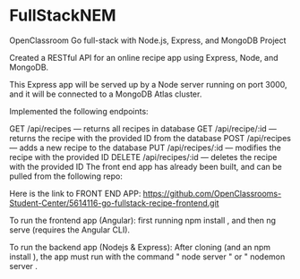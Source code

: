 # FullStackNEM
OpenClassroom Go full-stack with Node.js, Express, and MongoDB Project

Created a RESTful API for an online recipe app using Express, Node, and MongoDB.  

This Express app will be served up by a Node server running on port 3000, and it will be connected to a MongoDB Atlas cluster.  

Implemented the following endpoints:

GET  /api/recipes  — returns all recipes in database
GET  /api/recipe/:id  — returns the recipe with the provided ID from the database
POST  /api/recipes  — adds a new recipe to the database
PUT  /api/recipes/:id  — modifies the recipe with the provided ID
DELETE  /api/recipes/:id  — deletes the recipe with the provided ID
The front end app has already been built, and can be pulled from the following repo:

Here is the link to FRONT END APP:
https://github.com/OpenClassrooms-Student-Center/5614116-go-fullstack-recipe-frontend.git

To run the frontend app (Angular):
first running  npm install , and then ng serve  (requires the Angular CLI).

To run the backend app (Nodejs & Express):
After cloning (and an  npm install  ), the app must run with the command "  node server  " or "  nodemon server .
